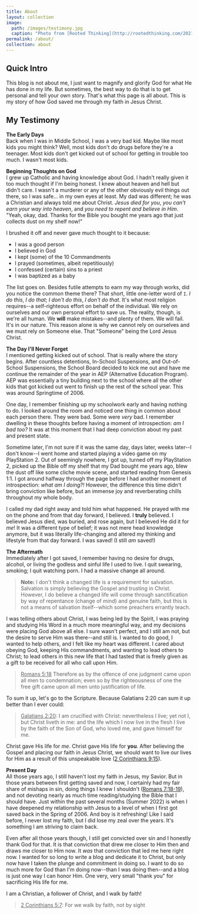 ```yaml
---
title: About
layout: collection
image:
  path: /images/testimony.jpg
  caption: "Photo from [Rooted Thinking](http://rootedthinking.com/2021/10/07/sharing-your-testimony)"
permalink: /about/
collection: about
---
```


## Quick Intro
This blog is not about me, I just want to magnify and glorify God for what He has done in my life. But sometimes, the best way to do that is to get personal and tell your own story. That's what this page is all about. This is my story of how God saved me through my faith in Jesus Christ. 

## My Testimony
**The Early Days**<br>
Back when I was in Middle School, I was a very bad kid. Maybe like most kids you might think? Well, most kids don't do drugs before they're a teenager. Most kids don't get kicked out of school for getting in trouble too much. I wasn't most kids.

**Beginning Thoughts on God**<br>
I grew up Catholic and having knowledge about God. I hadn't really given it too much thought if I'm being honest. I knew about heaven and hell but didn't care. I wasn't a murderer or any of the other obviously evil things out there, so I was safe... in my own eyes at least. My dad was different; he was a Christian and always told me about Christ. *Jesus died for you*, *you can't earn your way into heaven*, and *you need to repent and believe in Him*. "Yeah, okay, dad. Thanks for the Bible you bought me years ago that just collects dust on my shelf now!"

I brushed it off and never gave much thought to it because:

* I was a good person
* I believed in God
* I kept (some) of the 10 Commandments
* I prayed (sometimes, albeit repetitiously)
* I confessed (certain) sins to a priest
* I was baptized as a baby

The list goes on. Besides futile attempts to earn my way through works, did you notice the common theme there? That short, little one-letter word of `I`. *I do this*, *I do that*; *I don't do this*, *I don't do that*. It's what most religion requires--a self-righteous effort on behalf of the individual. We rely on ourselves and our own personal effort to save us. The reality, though, is we're all human. We **will** make mistakes--and plenty of them. We will fail. It's in our nature. This reason alone is why we cannot rely on ourselves and we must rely on Someone else. That "Someone" being the Lord Jesus Christ.

**The Day I'll Never Forget**<br>
I mentioned getting kicked out of school. That is really where the story begins. After countless detentions, In-School Suspensions, and Out-of-School Suspensions, the School Board decided to kick me out and have me continue the remainder of the year in AEP (Alternative Education Program). AEP was essentially a tiny building next to the school where all the other kids that got kicked out went to finish up the rest of the school year. This was around Springtime of 2006.

One day, I remember finishing up my schoolwork early and having nothing to do. I looked around the room and noticed one thing in common about each person there. They were bad. Some were *very* bad. I remember dwelling in these thoughts before having a moment of introspection: *am I bad too?* It was at this moment that I had deep conviction about my past and present state.

Sometime later, I'm not sure if it was the same day, days later, weeks later--I don't know--I went home and started playing a video game on my PlayStation 2. Out of seemingly nowhere, I got up, turned off my PlayStation 2, picked up the Bible off my shelf that my Dad bought me years ago, blew the dust off like some cliche movie scene, and started reading from Genesis 1:1. I got around halfway through the page before I had another moment of introspection: *what am I doing?!* However, the difference this time didn't bring conviction like before, but an immense joy and reverberating chills throughout my whole body.

I called my dad right away and told him what happened. He prayed with me on the phone and from that day forward, I believed. I **truly** believed. I believed Jesus died, was buried, and rose again, but I believed He did it for *me*! It was a different type of belief; it was not mere head knowledge anymore, but it was literally life-changing and altered my thinking and lifestyle from that day forward. I was saved! (I still *am* saved!)

**The Aftermath**<br>
Immediately after I got saved, I remember having no desire for drugs, alcohol, or living the godless and sinful life I used to live. I quit swearing, smoking; I quit watching porn. I had a massive change all around.

> __Note:__ I don't think a changed life is a requirement for salvation. Salvation is simply believing the Gospel and trusting in Christ. However, I do believe a changed life will come through sanctification by way of repentance (change of mind) and genuine faith, but this is not a means of salvation itself--which some preachers errantly teach.

I was telling others about Christ, I was being led by the Spirit, I was praying and studying His Word in a much more meaningful way, and my decisions were placing God above all else. I sure wasn't perfect, and I still am not, but the desire to serve Him was there--and still is. I wanted to do good, I wanted to help others, and I felt like my heart was different. I cared about obeying God, keeping His commandments, and wanting to lead others to Christ; to lead others in this new life that I had tasted that is freely given as a gift to be received for all who call upon Him. 

> <u>Romans 5:18</u> Therefore as by the offence of one judgment came upon all men to condemnation; even so by the righteousness of one the free gift came upon all men unto justification of life.

To sum it up, let's go to the Scripture. Because Galatians 2:20 can sum it up better than I ever could:

> <u>Galatians 2:20</u>: I am crucified with Christ: nevertheless I live; yet not I, but Christ liveth in me: and the life which I now live in the flesh I live by the faith of the Son of God, who loved me, and gave himself for me.
  
Christ gave His life for *me*. Christ gave His life for **you**. After believing the Gospel and placing our faith in Jesus Christ, we should want to live our lives for Him as a result of this unspeakable love ([2 Corinthians 9:15](https://www.biblegateway.com/passage/?search=2%20Corinthians%209%3A15&version=KJV)). 

**Present Day**<br>
All those years ago, I still haven't lost my faith in Jesus, my Savior. But in those years between first getting saved and now, I certainly had my fair share of mishaps in sin, doing things I knew I shouldn't ([Romans 7:18-19](https://www.biblegateway.com/passage/?search=Romans+7%3A18-19&version=KJV)), and not devoting nearly as much time reading/studying the Bible that I should have. Just within the past several months (Summer 2022) is when I have deepened my relationship with Jesus to a level of when I first got saved back in the Spring of 2006. And boy is it refreshing! Like I said before, I never lost my faith, but I did lose my zeal over the years. It's something I am striving to claim back.

Even after all those years though, I still get convicted over sin and I honestly thank God for that. It is that conviction that drew me closer to Him then and draws me closer to Him now. It *was* that conviction that led me here right now. I wanted for so long to write a blog and dedicate it to Christ, but only now have I taken the plunge and commitment in doing so. I want to do so much more for God than I'm doing now--than I was doing then--and a blog is just one way I can honor Him. One very, very small "thank you" for sacrificing His life for me.

I am a Christian, a follower of Christ, and I walk by faith!

> <u>2 Corinthians 5:7</u>: For we walk by faith, not by sight
